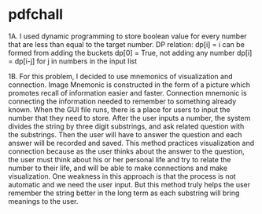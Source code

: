 # pdfchall
1A. I used dynamic programming to store boolean value for every number that are less than equal to the target number. 
DP relation:
	dp[i] = i can be formed from adding the buckets
	dp[0] = True, not adding any number
	dp[i] = dp[i-j] for j in numbers in the input list
  
  
1B. For this problem, I decided to use mnemonics of visualization and connection. Image Mnemonic is constructed in the form of a picture which promotes recall of information easier and faster. Connection mnemonic is connecting the information needed to remember to something already known. When the GUI file runs, there is a place for users to input the number that they need to store. After the user inputs a number, the system divides the string by three digit substrings, and ask related question with the substrings. Then the user will have to answer the question and each answer will be recorded and saved. This method practices visualization and connection because as the user thinks about the answer to the question, the user must think about his or her personal life and try to relate the number to their life, and will be able to make connections and make visualization. One weakness in this approach is that the process is not automatic and we need the user input. But this method truly helps the user remember the string better in the long term as each substring will bring meanings to the user.




